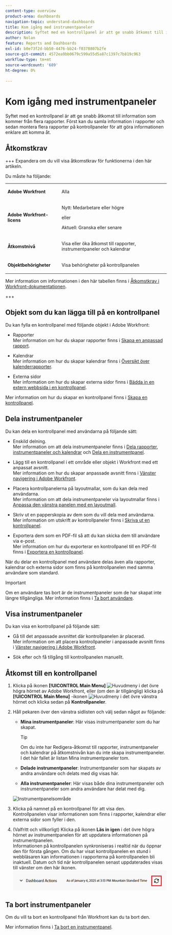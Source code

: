 ```yaml
---
content-type: overview
product-area: dashboards
navigation-topic: understand-dashboards
title: Kom igång med instrumentpaneler
description: Syftet med en kontrollpanel är att ge snabb åtkomst till information. Du kan samla information i rapporter och sedan placera dem på kontrollpaneler för att göra informationen enklare att komma åt.
author: Nolan
feature: Reports and Dashboards
exl-id: b0e73f2d-bb50-4476-bb24-f0378807b2fe
source-git-commit: 4572ea9bb0679c599a55d5a87c1397c7b819c963
workflow-type: tm+mt
source-wordcount: '689'
ht-degree: 0%

---
```


# Kom igång med instrumentpaneler

<!-- Audited: 1/2024 -->

Syftet med en kontrollpanel är att ge snabb åtkomst till information som kommer från flera rapporter. Först kan du samla information i rapporter och sedan montera flera rapporter på kontrollpaneler för att göra informationen enklare att komma åt.

## Åtkomstkrav

+++ Expandera om du vill visa åtkomstkrav för funktionerna i den här artikeln.

Du måste ha följande:

<table style="table-layout:auto">
 <col> 
 </col> 
 <col> 
 </col> 
 <tbody> 
  <tr> 
   <td> <p><strong>Adobe Workfront</strong></p> </td> 
   <td>Alla</td> 
  </tr> 
  <tr> 
   <td> <p><strong>Adobe Workfront-licens</strong></p> </td> 
   <td> <p>Nytt: Medarbetare eller högre</p><p>eller</p><p>Aktuell: Granska eller senare</p> </td> 
  </tr> 
  <tr> 
   <td><strong>Åtkomstnivå</strong> </td> 
   <td> <p>Visa eller öka åtkomst till rapporter, instrumentpaneler och kalendrar</p> </td> 
  </tr> 
  <tr> 
   <td> <p><strong>Objektbehörigheter</strong> </p> </td> 
   <td> <p>Visa behörigheter på kontrollpanelen</p>  </td> 
  </tr> 
 </tbody> 
</table>

Mer information om informationen i den här tabellen finns i [Åtkomstkrav i Workfront-dokumentationen](/help/quicksilver/administration-and-setup/add-users/access-levels-and-object-permissions/access-level-requirements-in-documentation.md).

+++

## Objekt som du kan lägga till på en kontrollpanel

Du kan fylla en kontrollpanel med följande objekt i Adobe Workfront:

* Rapporter\
  Mer information om hur du skapar rapporter finns i [Skapa en anpassad rapport](../../../reports-and-dashboards/reports/creating-and-managing-reports/create-custom-report.md).

* Kalendrar\
  Mer information om hur du skapar kalendrar finns i [Översikt över kalenderrapporter](../../../reports-and-dashboards/reports/calendars/calendar-reports-overview.md).

* Externa sidor\
  Mer information om hur du skapar externa sidor finns i [Bädda in en extern webbsida i en kontrollpanel](../../../reports-and-dashboards/dashboards/creating-and-managing-dashboards/embed-external-web-page-dashboard.md).

Mer information om hur du skapar en kontrollpanel finns i [Skapa en kontrollpanel](../../../reports-and-dashboards/dashboards/creating-and-managing-dashboards/create-dashboard.md).

## Dela instrumentpaneler

Du kan dela en kontrollpanel med användarna på följande sätt:

* Enskild delning.\
  Mer information om att dela instrumentpaneler finns i [Dela rapporter, instrumentpaneler och kalendrar](../../../workfront-basics/grant-and-request-access-to-objects/permissions-reports-dashboards-calendars.md) och [Dela en instrumentpanel](../../../reports-and-dashboards/dashboards/creating-and-managing-dashboards/share-dashboard.md).

* Lägg till en kontrollpanel i ett område eller objekt i Workfront med ett anpassat avsnitt.\
  Mer information om hur du skapar anpassade avsnitt finns i [Vänster navigering i Adobe Workfront](../../../workfront-basics/the-new-workfront-experience/simplified-left-navigation.md).

* Placera kontrollpanelerna på layoutmallar, som du kan dela med användarna.\
  Mer information om att dela instrumentpaneler via layoutmallar finns i [Anpassa den vänstra panelen med en layoutmall](../../../administration-and-setup/customize-workfront/use-layout-templates/customize-left-panel.md).

* Skriv ut en papperskopia av dem som du vill dela med användarna.\
  Mer information om utskrift av kontrollpaneler finns i [Skriva ut en kontrollpanel](../../../reports-and-dashboards/dashboards/creating-and-managing-dashboards/print-dashboard.md).

* Exportera dem som en PDF-fil så att du kan skicka dem till användare via e-post.\
  Mer information om hur du exporterar en kontrollpanel till en PDF-fil finns i [Exportera en kontrollpanel](../../../reports-and-dashboards/dashboards/creating-and-managing-dashboards/export-dashboard.md).

När du delar en kontrollpanel med användare delas även alla rapporter, kalendrar och externa sidor som finns på kontrollpanelen med samma användare som standard.

>[!IMPORTANT]
>
>Om en användare tas bort är de instrumentpaneler som de har skapat inte längre tillgängliga. Mer information finns i [Ta bort användare](../../../administration-and-setup/add-users/create-and-manage-users/delete-a-user.md).

## Visa instrumentpaneler

Du kan visa en kontrollpanel på följande sätt:

* Gå till det anpassade avsnittet där kontrollpanelen är placerad.\
  Mer information om att placera kontrollpaneler i anpassade avsnitt finns i [Vänster navigering i Adobe Workfront](../../../workfront-basics/the-new-workfront-experience/simplified-left-navigation.md).

* Sök efter och få tillgång till kontrollpanelen manuellt.

## Åtkomst till en kontrollpanel

1. Klicka på ikonen **[!UICONTROL Main Menu]** ![Huvudmeny](/help/_includes/assets/main-menu-icon.png) i det övre högra hörnet av Adobe Workfront, eller (om den är tillgänglig) klicka på **[!UICONTROL Main Menu]** -ikonen ![Huvudmeny](/help/_includes/assets/main-menu-icon-left-nav.png) i det övre vänstra hörnet och klicka sedan på **Kontrollpaneler**.
1. Håll pekaren över den vänstra sidlisten och välj sedan något av följande:

   * **Mina instrumentpaneler**: Här visas instrumentpaneler som du har skapat.

     >[!TIP]
     >
     >Om du inte har Redigera-åtkomst till rapporter, instrumentpaneler och kalendrar på åtkomstnivån kan du inte skapa instrumentpaneler. I det här fallet är listan Mina instrumentpaneler tom.

   * **Delade instrumentpaneler**: Instrumentpaneler som har skapats av andra användare och delats med dig visas här.
   * **Alla instrumentpaneler**: Här visas både dina instrumentpaneler och instrumentpaneler som andra användare har delat med dig.

   ![Instrumentpanelsområde](assets/dashboards-area.png)

1. Klicka på namnet på en kontrollpanel för att visa den.\
   Kontrollpanelen visar informationen som finns i rapporter, kalendrar eller externa sidor som fyller i den.
1. (Valfritt och villkorligt) Klicka på ikonen **Läs in igen** i det övre högra hörnet av instrumentpanelen för att uppdatera informationen på instrumentpanelen.\
   Informationen på kontrollpanelen synkroniseras i realtid när du öppnar den för första gången. Om du har visat kontrollpanelen en stund i webbläsaren kan informationen i rapporterna på kontrollpanelen bli inaktuell. Datum och tid när kontrollpanelen senast uppdaterades visas till vänster om den här ikonen.\
   ![Läs in ikonen igen](assets/dashboard-reload-icon.png)

## Ta bort instrumentpaneler

Om du vill ta bort en kontrollpanel från Workfront kan du ta bort den.

Mer information finns i [Ta bort en instrumentpanel](../../../reports-and-dashboards/dashboards/creating-and-managing-dashboards/delete-dashboard.md).
